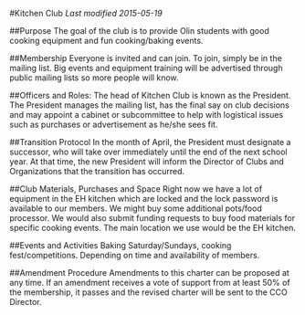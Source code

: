 #Kitchen Club
*Last modified 2015-05-19*

##Purpose
The goal of the club is to provide Olin students with good cooking equipment and fun cooking/baking events.  

##Membership
Everyone is invited and can join. To join, simply be in the mailing list. Big events and equipment training will be advertised through public mailing lists so more people will know. 

##Officers and Roles:
The head of Kitchen Club is known as the President. The President manages the mailing list, has the final say on club decisions and may appoint a cabinet or subcommittee to help with logistical issues such as purchases or advertisement as he/she sees fit.

##Transition Protocol
In the month of April, the President must designate a successor, who will take over immediately until the end of the next school year. At that time, the new President will inform the Director of Clubs and Organizations that the transition has occurred. 

##Club Materials, Purchases and Space
Right now we have a lot of equipment in the EH kitchen which are locked and the lock password is available to our members. We might buy some additional pots/food processor. We would also submit funding requests to buy food materials for specific cooking events. The main location we use would be the EH kitchen. 

##Events and Activities
Baking Saturday/Sundays, cooking fest/competitions. Depending on time and availability of members. 

##Amendment Procedure
Amendments to this charter can be proposed at any time. If an amendment receives a vote of support from at least 50% of the membership, it passes and the revised charter will be sent to the CCO Director.
